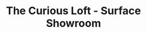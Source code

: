 ---
title: "The Curious Loft - Surface Showroom"
url: /amarillo/the-curious-loft-surface-showroom/
shop: flooring
---